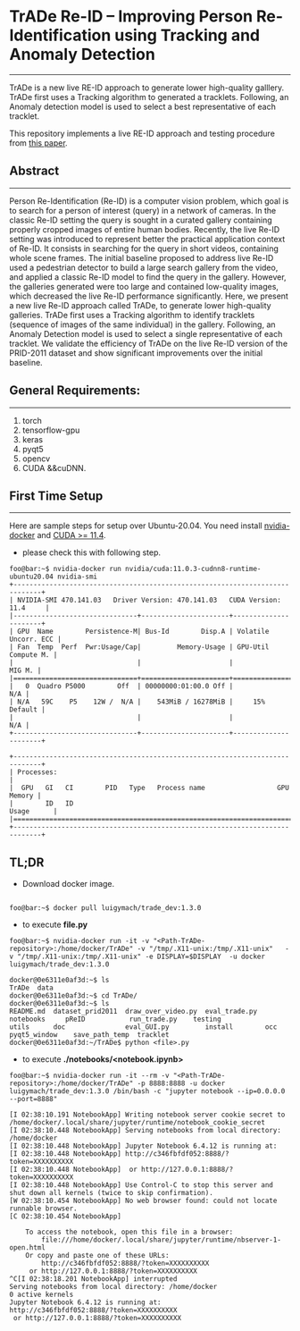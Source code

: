 # **TrADe Re-ID – Improving Person Re-Identification using Tracking and Anomaly Detection**
---


TrADe is a new live RE-ID approach to generate lower high-quality galllery. TrADe first uses a Tracking algorithm to generated a tracklets. Following, an Anomaly detection model is used to select a best representative of each tracklet. 


This repository implements a live RE-ID approach and testing procedure from [this paper](www.google.com).


## Abstract 
---
Person Re-Identification (Re-ID) is a computer vision problem, which goal is to search for a person of interest (query) in a network of cameras. In the classic Re-ID setting the query is sought in a curated gallery containing properly cropped images of entire human bodies. Recently, the live Re-ID setting was introduced to represent better the practical application context of Re-ID. It consists in searching for the query in short videos, containing whole scene frames. The initial baseline proposed to address live Re-ID used a pedestrian detector to build a large search gallery from the video, and applied a classic Re-ID model to find the query in the gallery. However, the galleries generated were too large and contained low-quality images, which decreased the live Re-ID performance significantly. Here, we present a new live Re-ID approach called TrADe, to generate lower high-quality galleries. TrADe first uses a Tracking algorithm to identify tracklets (sequence of images of the same individual) in the gallery. Following, an Anomaly Detection model is used to select a single representative of each tracklet. We validate the efficiency of TrADe on the live Re-ID version of the PRID-2011 dataset and show significant improvements over the initial baseline.



## General Requirements:
---
1. torch 
2. tensorflow-gpu
3. keras
4. pyqt5
5. opencv
6. CUDA &&cuDNN.




## First Time Setup 
---

Here are sample steps for setup over Ubuntu-20.04. You need install [nvidia-docker](https://docs.nvidia.com/datacenter/cloud-native/container-toolkit/install-guide.html#docker) and [CUDA >= 11.4](https://developer.nvidia.com/cuda-downloads).

* please check this with following step.
 
```console
foo@bar:~$ nvidia-docker run nvidia/cuda:11.0.3-cudnn8-runtime-ubuntu20.04 nvidia-smi
+-----------------------------------------------------------------------------+
| NVIDIA-SMI 470.141.03   Driver Version: 470.141.03   CUDA Version: 11.4     |
|-------------------------------+----------------------+----------------------+
| GPU  Name        Persistence-M| Bus-Id        Disp.A | Volatile Uncorr. ECC |
| Fan  Temp  Perf  Pwr:Usage/Cap|         Memory-Usage | GPU-Util  Compute M. |
|                               |                      |               MIG M. |
|===============================+======================+======================|
|   0  Quadro P5000        Off  | 00000000:01:00.0 Off |                  N/A |
| N/A   59C    P5    12W /  N/A |    543MiB / 16278MiB |     15%      Default |
|                               |                      |                  N/A |
+-------------------------------+----------------------+----------------------+
                                                                               
+-----------------------------------------------------------------------------+
| Processes:                                                                  |
|  GPU   GI   CI        PID   Type   Process name                  GPU Memory |
|        ID   ID                                                   Usage      |
|=============================================================================|
+-----------------------------------------------------------------------------+

```


## TL;DR

* Download docker image.
```console

foo@bar:~$ docker pull luigymach/trade_dev:1.3.0 
```

* to execute **file.py**
```console
foo@bar:~$ nvidia-docker run -it -v "<Path-TrADe-repository>:/home/docker/TrADe" -v "/tmp/.X11-unix:/tmp/.X11-unix"   -v "/tmp/.X11-unix:/tmp/.X11-unix" -e DISPLAY=$DISPLAY  -u docker luigymach/trade_dev:1.3.0 
```
```console
docker@0e6311e0af3d:~$ ls
TrADe  data
docker@0e6311e0af3d:~$ cd TrADe/
docker@0e6311e0af3d:~$ ls
README.md  dataset_prid2011  draw_over_video.py  eval_trade.py  notebooks     pReID           run_trade.py    testing   
utils      doc               eval_GUI.py         install        occ           pyqt5_window    save_path_temp  tracklet
docker@0e6311e0af3d:~/TrADe$ python <file>.py
```


* to execute **./notebooks/<notebook.ipynb>**

```console
foo@bar:~$ nvidia-docker run -it --rm -v "<Path-TrADe-repository>:/home/docker/TrADe" -p 8888:8888 -u docker luigymach/trade_dev:1.3.0 /bin/bash -c "jupyter notebook --ip=0.0.0.0 --port=8888"
```

```console
[I 02:38:10.191 NotebookApp] Writing notebook server cookie secret to /home/docker/.local/share/jupyter/runtime/notebook_cookie_secret
[I 02:38:10.448 NotebookApp] Serving notebooks from local directory: /home/docker
[I 02:38:10.448 NotebookApp] Jupyter Notebook 6.4.12 is running at:
[I 02:38:10.448 NotebookApp] http://c346fbfdf052:8888/?token=XXXXXXXXXX
[I 02:38:10.448 NotebookApp]  or http://127.0.0.1:8888/?token=XXXXXXXXXX
[I 02:38:10.448 NotebookApp] Use Control-C to stop this server and shut down all kernels (twice to skip confirmation).
[W 02:38:10.454 NotebookApp] No web browser found: could not locate runnable browser.
[C 02:38:10.454 NotebookApp] 
    
    To access the notebook, open this file in a browser:
        file:///home/docker/.local/share/jupyter/runtime/nbserver-1-open.html
    Or copy and paste one of these URLs:
        http://c346fbfdf052:8888/?token=XXXXXXXXXX
     or http://127.0.0.1:8888/?token=XXXXXXXXXX
^C[I 02:38:18.201 NotebookApp] interrupted
Serving notebooks from local directory: /home/docker
0 active kernels
Jupyter Notebook 6.4.12 is running at:
http://c346fbfdf052:8888/?token=XXXXXXXXXX
 or http://127.0.0.1:8888/?token=XXXXXXXXXX

```

